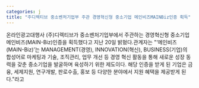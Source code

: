 ```yaml
---
categories: j
title: "주디렉티브 중소벤처기업부 주관 경영혁신형 중소기업 메인비즈MAINBiz인증 획득"
---
```

온라인광고대행사 (주)디렉티브가 중소벤처기업부에서 주관하는 경영혁신형 중소기업 메인비즈(MAIN-Biz)인증을 획득했다고 지난 20일 밝혔다.관계자는 "‘메인비즈(MAIN-Biz)’는 MANAGEMENT(경영), INNOVATION(혁신), BUSINESS(기업)의 합성어로 마케팅과 기술, 조직관리, 업무 개선 등 경영 혁신 활동을 통해 새로운 성장 동력을 갖춘 중소기업을 발굴하며 육성하기 위한 제도이다. 해당 인증을 받게 된 기업은 금융, 세제지원, 연구개발, 판로수출, 홍보 등 다양한 분야에서 지원 혜택을 제공받게 된다."라고